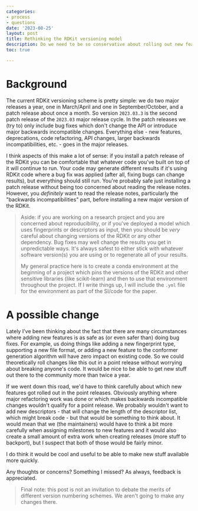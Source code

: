 ```yaml
---
categories:
- process
- questions
date: '2023-08-25'
layout: post
title: Rethinking the RDKit versioning model
description: Do we need to be so conservative about rolling out new features?
toc: true

---
```


# Background

The current RDKit versioning scheme is pretty simple: we do two major releases a
year, one in March/April and one in September/October, and a patch release about
once a month. So version `2023.03.3` is the second patch release of the
`2023.03` major release cycle. In the patch releases we (try to) only include
bug fixes which don't change the API or introduce major backwards incompatible
changes. Everything else - new features, deprecations, code refactoring, API
changes, larger backwards incompatibilities, etc. - goes in the major releases.

I think aspects of this make a lot of sense: if you install a patch release of
the RDKit you can be comfortable that whatever code you've built on top of it
will continue to run. Your code may generate different results if it's using
RDKit code where a bug fix was applied (after all, fixing bugs can change
results), but everything should still run. You're probably safe just installing
a patch release without being too concerned about reading the release notes.
However, you *definitely* want to read the release notes, particularly the
"backwards incompatibilities" part, before installing a new major version of the
RDKit.

> Aside: if you are working on a research project and you are concerned about
> reproducibility, or if you've deployed a model which uses fingerprints or
> descriptors as input, then you should be *very* careful about changing
> versions of the RDKit or any other dependency. Bug fixes may well change the
> results you get in unpredictable ways. It's always safest to either stick with
> whatever software version(s) you are using or to regenerate all of your
> results.
>
> My general practice here is to create a conda environment at the beginning of
> a project which pins the versions of the RDKit and other sensitive libraries
> (like scikit-learn) and then to use that environment throughout the project.
> If I write things up, I will include the `.yml` file for the environment as
> part of the SI/code for the paper.


# A possible change

Lately I've been thinking about the fact that there are many circumstances where
adding new features is as safe as (or even safer than) doing bug fixes. For
example, us doing things like adding a new fingerprint type, supporting a new
file format, or adding a new feature to the conformer generation algorithm will
have zero impact on existing code. So we could theoretically roll changes like
this out in a point release without worrying about breaking anyone's code. It
would be nice to be able to get new stuff out there to the community more than
twice a year.

If we went down this road, we'd have to think carefully about which new features
got rolled out in the point releases. Obviously anything where major refactoring
work was done or which makes backwards incompatible changes wouldn't qualify for
a point release. We probably wouldn't want to add new descriptors - that will
change the length of the descriptor list, which might break code - but that
would be something to think about. It would mean that we (the maintainers) would
have to think a bit more carefully when assigning milestones to new features and
it would also create a small amount of extra work when creating releases (more
stuff to backport), but I suspect that both of those would be fairly minor.

I do think it would be cool and useful to be able to make new stuff available
more quickly.

Any thoughts or concerns? Something I missed? As always, feedback is appreciated.


> Final note: this post is not an invitation to debate the merits of different
> version numbering schemes. We aren't going to make any changes there.